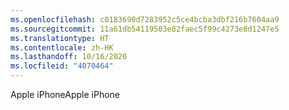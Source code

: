```yaml
---
ms.openlocfilehash: c0183690d7283952c5ce4bcba3dbf216b7604aa9
ms.sourcegitcommit: 11a61db54119503e82faec5f99c4273e8d1247e5
ms.translationtype: HT
ms.contentlocale: zh-HK
ms.lasthandoff: 10/16/2020
ms.locfileid: "4070464"
---
```

<span data-ttu-id="70f2a-101">Apple iPhone</span><span class="sxs-lookup"><span data-stu-id="70f2a-101">Apple iPhone</span></span>